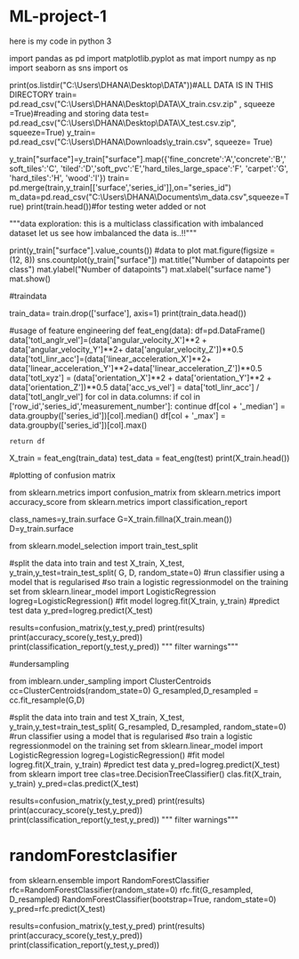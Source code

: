 # ML-project-1


here is my code in python 3

import pandas as pd
import matplotlib.pyplot as mat
import numpy as np
import seaborn as sns
import os






print(os.listdir("C:\\Users\\DHANA\\Desktop\\DATA"))#ALL DATA IS IN THIS DIRECTORY
train= pd.read_csv("C:\\Users\\DHANA\\Desktop\\DATA\\X_train.csv.zip" , squeeze =True)#reading and storing data 
test= pd.read_csv("C:\\Users\\DHANA\\Desktop\\DATA\\X_test.csv.zip", squeeze=True)
y_train= pd.read_csv("C:\\Users\\DHANA\\Downloads\\y_train.csv", squeeze= True)

y_train["surface"]=y_train["surface"].map({'fine_concrete':'A','concrete':'B','soft_tiles':'C', 'tiled':'D','soft_pvc':'E','hard_tiles_large_space':'F', 'carpet':'G', 'hard_tiles':'H', 'wood':'I'})
train= pd.merge(train,y_train[['surface','series_id']],on="series_id")
m_data=pd.read_csv("C:\\Users\\DHANA\\Documents\\m_data.csv",squeeze=True)
print(train.head())#for testing weter added or not

"""data exploration: this is a multiclass classification with imbalanced dataset
let us see how imbalanced the data is..!!"""

print(y_train["surface"].value_counts())
#data to plot
mat.figure(figsize = (12, 8))
sns.countplot(y_train["surface"])
mat.title("Number of datapoints per class")
mat.ylabel("Number of datapoints")
mat.xlabel("surface name")
mat.show()

#traindata

train_data= train.drop(['surface'], axis=1)
print(train_data.head())



#usage of feature engineering
def feat_eng(data):
    df=pd.DataFrame()
    data['totl_anglr_vel']=(data['angular_velocity_X']**2 + data['angular_velocity_Y']**2+ data['angular_velocity_Z'])**0.5
    data['totl_linr_acc']=(data['linear_acceleration_X']**2+ data['linear_acceleration_Y']**2+data['linear_acceleration_Z'])**0.5
    data['totl_xyz'] = (data['orientation_X']**2 + data['orientation_Y']**2 + data['orientation_Z'])**0.5
    data['acc_vs_vel'] = data['totl_linr_acc'] / data['totl_anglr_vel']
    for col in data.columns:
        if col in ['row_id','series_id','measurement_number']:
            continue
        df[col + '_median'] = data.groupby(['series_id'])[col].median()
        df[col + '_max'] = data.groupby(['series_id'])[col].max()
        
    return df


 
X_train = feat_eng(train_data)
test_data = feat_eng(test)
print(X_train.head())

#plotting of confusion matrix

from sklearn.metrics import confusion_matrix
from sklearn.metrics import accuracy_score
from sklearn.metrics import classification_report

class_names=y_train.surface
G=X_train.fillna(X_train.mean())
D=y_train.surface

from sklearn.model_selection import train_test_split

#split the data into train and test
X_train, X_test, y_train,y_test=train_test_split( G, D, random_state=0)
#run classifier using a model that is regularised
#so train a logistic regressionmodel on the training set
from sklearn.linear_model import LogisticRegression 
logreg=LogisticRegression()
#fit model
logreg.fit(X_train, y_train)
#predict test data
y_pred=logreg.predict(X_test)




results=confusion_matrix(y_test,y_pred)
print(results)
print(accuracy_score(y_test,y_pred))
print(classification_report(y_test,y_pred))
""" filter warnings"""


#undersampling 

from imblearn.under_sampling import ClusterCentroids
cc=ClusterCentroids(random_state=0)
G_resampled,D_resampled = cc.fit_resample(G,D)


#split the data into train and test
X_train, X_test, y_train,y_test=train_test_split( G_resampled, D_resampled, random_state=0)
#run classifier using a model that is regularised
#so train a logistic regressionmodel on the training set
from sklearn.linear_model import LogisticRegression 
logreg=LogisticRegression()
#fit model
logreg.fit(X_train, y_train)
#predict test data
y_pred=logreg.predict(X_test)
from sklearn import tree
clas=tree.DecisionTreeClassifier()
clas.fit(X_train, y_train)
y_pred=clas.predict(X_test)


results=confusion_matrix(y_test,y_pred)
print(results)
print(accuracy_score(y_test,y_pred))
print(classification_report(y_test,y_pred))
""" filter warnings"""  

# randomForestclasifier


from sklearn.ensemble import RandomForestClassifier
rfc=RandomForestClassifier(random_state=0)
rfc.fit(G_resampled, D_resampled)
RandomForestClassifier(bootstrap=True, random_state=0)
y_pred=rfc.predict(X_test)

results=confusion_matrix(y_test,y_pred)
print(results)
print(accuracy_score(y_test,y_pred))
print(classification_report(y_test,y_pred))



